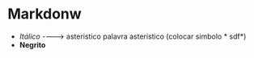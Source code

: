 # Markdonw

 - *Itálico*  ----> asteristico palavra asteristico (colocar simbolo * sdf*)
 - **Negrito**
